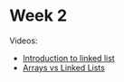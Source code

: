 # Week 2

Videos:
- [Introduction to linked list](https://youtube.com/watch?v=B31LgI4Y4DQ&t=1180s)
- [Arrays vs Linked Lists](https://youtube.com/watch?v=B31LgI4Y4DQ&t=2210s)